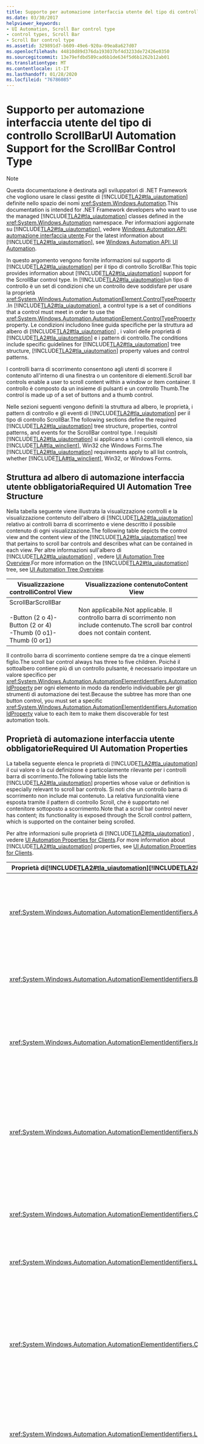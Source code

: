 ```yaml
---
title: Supporto per automazione interfaccia utente del tipo di controllo ScrollBar
ms.date: 03/30/2017
helpviewer_keywords:
- UI Automation, Scroll Bar control type
- control types, Scroll Bar
- Scroll Bar control type
ms.assetid: 329891d7-b609-49e6-920a-09ea8a627d07
ms.openlocfilehash: 44810d89d376da193037bf4d3233de72426e0350
ms.sourcegitcommit: 13e79efdbd589cad6b1de634f5d6b1262b12ab01
ms.translationtype: MT
ms.contentlocale: it-IT
ms.lasthandoff: 01/28/2020
ms.locfileid: "76786085"
---
```

# <a name="ui-automation-support-for-the-scrollbar-control-type"></a><span data-ttu-id="31af1-102">Supporto per automazione interfaccia utente del tipo di controllo ScrollBar</span><span class="sxs-lookup"><span data-stu-id="31af1-102">UI Automation Support for the ScrollBar Control Type</span></span>
> [!NOTE]
> <span data-ttu-id="31af1-103">Questa documentazione è destinata agli sviluppatori di .NET Framework che vogliono usare le classi gestite di [!INCLUDE[TLA2#tla_uiautomation](../../../includes/tla2sharptla-uiautomation-md.md)] definite nello spazio dei nomi <xref:System.Windows.Automation>.</span><span class="sxs-lookup"><span data-stu-id="31af1-103">This documentation is intended for .NET Framework developers who want to use the managed [!INCLUDE[TLA2#tla_uiautomation](../../../includes/tla2sharptla-uiautomation-md.md)] classes defined in the <xref:System.Windows.Automation> namespace.</span></span> <span data-ttu-id="31af1-104">Per informazioni aggiornate su [!INCLUDE[TLA2#tla_uiautomation](../../../includes/tla2sharptla-uiautomation-md.md)], vedere [Windows Automation API: automazione interfaccia utente](/windows/win32/winauto/entry-uiauto-win32).</span><span class="sxs-lookup"><span data-stu-id="31af1-104">For the latest information about [!INCLUDE[TLA2#tla_uiautomation](../../../includes/tla2sharptla-uiautomation-md.md)], see [Windows Automation API: UI Automation](/windows/win32/winauto/entry-uiauto-win32).</span></span>  
  
 <span data-ttu-id="31af1-105">In questo argomento vengono fornite informazioni sul supporto di [!INCLUDE[TLA2#tla_uiautomation](../../../includes/tla2sharptla-uiautomation-md.md)] per il tipo di controllo ScrollBar.</span><span class="sxs-lookup"><span data-stu-id="31af1-105">This topic provides information about [!INCLUDE[TLA2#tla_uiautomation](../../../includes/tla2sharptla-uiautomation-md.md)] support for the ScrollBar control type.</span></span> <span data-ttu-id="31af1-106">In [!INCLUDE[TLA2#tla_uiautomation](../../../includes/tla2sharptla-uiautomation-md.md)]un tipo di controllo è un set di condizioni che un controllo deve soddisfare per usare la proprietà <xref:System.Windows.Automation.AutomationElement.ControlTypeProperty> .</span><span class="sxs-lookup"><span data-stu-id="31af1-106">In [!INCLUDE[TLA2#tla_uiautomation](../../../includes/tla2sharptla-uiautomation-md.md)], a control type is a set of conditions that a control must meet in order to use the <xref:System.Windows.Automation.AutomationElement.ControlTypeProperty> property.</span></span> <span data-ttu-id="31af1-107">Le condizioni includono linee guida specifiche per la struttura ad albero di [!INCLUDE[TLA2#tla_uiautomation](../../../includes/tla2sharptla-uiautomation-md.md)] , i valori delle proprietà di [!INCLUDE[TLA2#tla_uiautomation](../../../includes/tla2sharptla-uiautomation-md.md)] e i pattern di controllo.</span><span class="sxs-lookup"><span data-stu-id="31af1-107">The conditions include specific guidelines for [!INCLUDE[TLA2#tla_uiautomation](../../../includes/tla2sharptla-uiautomation-md.md)] tree structure, [!INCLUDE[TLA2#tla_uiautomation](../../../includes/tla2sharptla-uiautomation-md.md)] property values and control patterns.</span></span>  
  
 <span data-ttu-id="31af1-108">I controlli barra di scorrimento consentono agli utenti di scorrere il contenuto all'interno di una finestra o un contenitore di elementi.</span><span class="sxs-lookup"><span data-stu-id="31af1-108">Scroll bar controls enable a user to scroll content within a window or item container.</span></span> <span data-ttu-id="31af1-109">Il controllo è composto da un insieme di pulsanti e un controllo Thumb.</span><span class="sxs-lookup"><span data-stu-id="31af1-109">The control is made up of a set of buttons and a thumb control.</span></span>  
  
 <span data-ttu-id="31af1-110">Nelle sezioni seguenti vengono definiti la struttura ad albero, le proprietà, i pattern di controllo e gli eventi di [!INCLUDE[TLA2#tla_uiautomation](../../../includes/tla2sharptla-uiautomation-md.md)] per il tipo di controllo ScrollBar.</span><span class="sxs-lookup"><span data-stu-id="31af1-110">The following sections define the required [!INCLUDE[TLA2#tla_uiautomation](../../../includes/tla2sharptla-uiautomation-md.md)] tree structure, properties, control patterns, and events for the ScrollBar control type.</span></span> <span data-ttu-id="31af1-111">I requisiti [!INCLUDE[TLA2#tla_uiautomation](../../../includes/tla2sharptla-uiautomation-md.md)] si applicano a tutti i controlli elenco, sia [!INCLUDE[TLA#tla_winclient](../../../includes/tlasharptla-winclient-md.md)], Win32 che Windows Forms.</span><span class="sxs-lookup"><span data-stu-id="31af1-111">The [!INCLUDE[TLA2#tla_uiautomation](../../../includes/tla2sharptla-uiautomation-md.md)] requirements apply to all list controls, whether [!INCLUDE[TLA#tla_winclient](../../../includes/tlasharptla-winclient-md.md)], Win32, or Windows Forms.</span></span>  
  
<a name="Required_UI_Automation_Tree_Structure"></a>   
## <a name="required-ui-automation-tree-structure"></a><span data-ttu-id="31af1-112">Struttura ad albero di automazione interfaccia utente obbligatoria</span><span class="sxs-lookup"><span data-stu-id="31af1-112">Required UI Automation Tree Structure</span></span>  
 <span data-ttu-id="31af1-113">Nella tabella seguente viene illustrata la visualizzazione controlli e la visualizzazione contenuto dell'albero di [!INCLUDE[TLA2#tla_uiautomation](../../../includes/tla2sharptla-uiautomation-md.md)] relativo ai controlli barra di scorrimento e viene descritto il possibile contenuto di ogni visualizzazione.</span><span class="sxs-lookup"><span data-stu-id="31af1-113">The following table depicts the control view and the content view of the [!INCLUDE[TLA2#tla_uiautomation](../../../includes/tla2sharptla-uiautomation-md.md)] tree that pertains to scroll bar controls and describes what can be contained in each view.</span></span> <span data-ttu-id="31af1-114">Per altre informazioni sull'albero di [!INCLUDE[TLA2#tla_uiautomation](../../../includes/tla2sharptla-uiautomation-md.md)] , vedere [UI Automation Tree Overview](ui-automation-tree-overview.md).</span><span class="sxs-lookup"><span data-stu-id="31af1-114">For more information on the [!INCLUDE[TLA2#tla_uiautomation](../../../includes/tla2sharptla-uiautomation-md.md)] tree, see [UI Automation Tree Overview](ui-automation-tree-overview.md).</span></span>  
  
|<span data-ttu-id="31af1-115">Visualizzazione controlli</span><span class="sxs-lookup"><span data-stu-id="31af1-115">Control View</span></span>|<span data-ttu-id="31af1-116">Visualizzazione contenuto</span><span class="sxs-lookup"><span data-stu-id="31af1-116">Content View</span></span>|  
|------------------|------------------|  
|<span data-ttu-id="31af1-117">ScrollBar</span><span class="sxs-lookup"><span data-stu-id="31af1-117">ScrollBar</span></span><br /><br /> <span data-ttu-id="31af1-118">-Button (2 o 4)</span><span class="sxs-lookup"><span data-stu-id="31af1-118">-   Button (2 or 4)</span></span><br /><span data-ttu-id="31af1-119">-Thumb (0 o1)</span><span class="sxs-lookup"><span data-stu-id="31af1-119">-   Thumb (0 or1)</span></span>|<span data-ttu-id="31af1-120">Non applicabile.</span><span class="sxs-lookup"><span data-stu-id="31af1-120">Not applicable.</span></span> <span data-ttu-id="31af1-121">Il controllo barra di scorrimento non include contenuto.</span><span class="sxs-lookup"><span data-stu-id="31af1-121">The scroll bar control does not contain content.</span></span>|  
  
 <span data-ttu-id="31af1-122">Il controllo barra di scorrimento contiene sempre da tre a cinque elementi figlio.</span><span class="sxs-lookup"><span data-stu-id="31af1-122">The scroll bar control always has three to five children.</span></span> <span data-ttu-id="31af1-123">Poiché il sottoalbero contiene più di un controllo pulsante, è necessario impostare un valore specifico per <xref:System.Windows.Automation.AutomationElementIdentifiers.AutomationIdProperty> per ogni elemento in modo da renderlo individuabile per gli strumenti di automazione dei test.</span><span class="sxs-lookup"><span data-stu-id="31af1-123">Because the subtree has more than one button control, you must set a specific <xref:System.Windows.Automation.AutomationElementIdentifiers.AutomationIdProperty> value to each item to make them discoverable for test automation tools.</span></span>  
  
<a name="Required_UI_Automation_Properties"></a>   
## <a name="required-ui-automation-properties"></a><span data-ttu-id="31af1-124">Proprietà di automazione interfaccia utente obbligatorie</span><span class="sxs-lookup"><span data-stu-id="31af1-124">Required UI Automation Properties</span></span>  
 <span data-ttu-id="31af1-125">La tabella seguente elenca le proprietà di [!INCLUDE[TLA2#tla_uiautomation](../../../includes/tla2sharptla-uiautomation-md.md)] il cui valore o la cui definizione è particolarmente rilevante per i controlli barra di scorrimento.</span><span class="sxs-lookup"><span data-stu-id="31af1-125">The following table lists the [!INCLUDE[TLA2#tla_uiautomation](../../../includes/tla2sharptla-uiautomation-md.md)] properties whose value or definition is especially relevant to scroll bar controls.</span></span> <span data-ttu-id="31af1-126">Si noti che un controllo barra di scorrimento non include mai contenuto. La relativa funzionalità viene esposta tramite il pattern di controllo Scroll, che è supportato nel contenitore sottoposto a scorrimento.</span><span class="sxs-lookup"><span data-stu-id="31af1-126">Note that a scroll bar control never has content; its functionality is exposed through the Scroll control pattern, which is supported on the container being scrolled.</span></span>  
  
 <span data-ttu-id="31af1-127">Per altre informazioni sulle proprietà di [!INCLUDE[TLA2#tla_uiautomation](../../../includes/tla2sharptla-uiautomation-md.md)] , vedere [UI Automation Properties for Clients](ui-automation-properties-for-clients.md).</span><span class="sxs-lookup"><span data-stu-id="31af1-127">For more information about [!INCLUDE[TLA2#tla_uiautomation](../../../includes/tla2sharptla-uiautomation-md.md)] properties, see [UI Automation Properties for Clients](ui-automation-properties-for-clients.md).</span></span>  
  
|<span data-ttu-id="31af1-128">Proprietà di[!INCLUDE[TLA2#tla_uiautomation](../../../includes/tla2sharptla-uiautomation-md.md)]</span><span class="sxs-lookup"><span data-stu-id="31af1-128">[!INCLUDE[TLA2#tla_uiautomation](../../../includes/tla2sharptla-uiautomation-md.md)] Property</span></span>|<span data-ttu-id="31af1-129">Valore</span><span class="sxs-lookup"><span data-stu-id="31af1-129">Value</span></span>|<span data-ttu-id="31af1-130">Note</span><span class="sxs-lookup"><span data-stu-id="31af1-130">Notes</span></span>|  
|------------------------------------------------------------------------------------|-----------|-----------|  
|<xref:System.Windows.Automation.AutomationElementIdentifiers.AutomationIdProperty>|<span data-ttu-id="31af1-131">Vedere le note.</span><span class="sxs-lookup"><span data-stu-id="31af1-131">See notes.</span></span>|<span data-ttu-id="31af1-132">Il valore di questa proprietà deve essere univoco in tutti i controlli in un'applicazione.</span><span class="sxs-lookup"><span data-stu-id="31af1-132">The value of this property needs to be unique across all controls in an application.</span></span>|  
|<xref:System.Windows.Automation.AutomationElementIdentifiers.BoundingRectangleProperty>|<span data-ttu-id="31af1-133">Vedere le note.</span><span class="sxs-lookup"><span data-stu-id="31af1-133">See notes.</span></span>|<span data-ttu-id="31af1-134">Il rettangolo più esterno che contiene l'intero controllo.</span><span class="sxs-lookup"><span data-stu-id="31af1-134">The outermost rectangle that contains the whole control.</span></span>|  
|<xref:System.Windows.Automation.AutomationElementIdentifiers.IsKeyboardFocusableProperty>|<span data-ttu-id="31af1-135">Vedere le note.</span><span class="sxs-lookup"><span data-stu-id="31af1-135">See notes.</span></span>|<span data-ttu-id="31af1-136">Se il controllo può ricevere lo stato attivo, deve supportare questa proprietà.</span><span class="sxs-lookup"><span data-stu-id="31af1-136">If the control can receive keyboard focus, it must support this property.</span></span>|  
|<xref:System.Windows.Automation.AutomationElementIdentifiers.NameProperty>|`Null`|<span data-ttu-id="31af1-137">Il controllo barra di scorrimento non include elementi di contenuto e pertanto non è necessario impostare `NameProperty` .</span><span class="sxs-lookup"><span data-stu-id="31af1-137">The scroll bar control does not have content elements and the `NameProperty` is not required to be set.</span></span>|  
|<xref:System.Windows.Automation.AutomationElementIdentifiers.ClickablePointProperty>|<span data-ttu-id="31af1-138">Non un numero.</span><span class="sxs-lookup"><span data-stu-id="31af1-138">Not a number.</span></span>|<span data-ttu-id="31af1-139">Il controllo barra di scorrimento non dispone di punti selezionabili.</span><span class="sxs-lookup"><span data-stu-id="31af1-139">The scroll bar control does not have clickable points.</span></span>|  
|<xref:System.Windows.Automation.AutomationElementIdentifiers.LabeledByProperty>|`Null`|<span data-ttu-id="31af1-140">Le barre di scorrimento non hanno etichette.</span><span class="sxs-lookup"><span data-stu-id="31af1-140">Scroll bars do not have labels.</span></span>|  
|<xref:System.Windows.Automation.AutomationElementIdentifiers.ControlTypeProperty>|<span data-ttu-id="31af1-141">ScrollBar</span><span class="sxs-lookup"><span data-stu-id="31af1-141">ScrollBar</span></span>|<span data-ttu-id="31af1-142">Questo valore è uguale per tutti i framework.</span><span class="sxs-lookup"><span data-stu-id="31af1-142">This value is the same for all frameworks.</span></span> <span data-ttu-id="31af1-143">Le barre di scorrimento con funzione di dispositivo di scorrimento devono usare il tipo di controllo Slider.</span><span class="sxs-lookup"><span data-stu-id="31af1-143">Scroll bars that function as sliders must use the Slider control type.</span></span>|  
|<xref:System.Windows.Automation.AutomationElementIdentifiers.LocalizedControlTypeProperty>|<span data-ttu-id="31af1-144">"scroll bar"</span><span class="sxs-lookup"><span data-stu-id="31af1-144">"scroll bar"</span></span>|<span data-ttu-id="31af1-145">Stringa localizzata corrispondente al tipo di controllo Button.</span><span class="sxs-lookup"><span data-stu-id="31af1-145">Localized string that corresponds to the Button control type.</span></span>|  
|<xref:System.Windows.Automation.AutomationElementIdentifiers.IsContentElementProperty>|<span data-ttu-id="31af1-146">Falso</span><span class="sxs-lookup"><span data-stu-id="31af1-146">False</span></span>|<span data-ttu-id="31af1-147">Il controllo barra di scorrimento non è mai un elemento di contenuto.</span><span class="sxs-lookup"><span data-stu-id="31af1-147">The scroll bar control is never a content element.</span></span> <span data-ttu-id="31af1-148">Se la barra di scorrimento è un controllo autonomo, deve essere conforme al tipo di controllo Slider e restituire `ControlType.Slider` per la proprietà `ControlType` .</span><span class="sxs-lookup"><span data-stu-id="31af1-148">If the scroll bar is a standalone control, then it must fulfill the Slider control type and return `ControlType.Slider` for the `ControlType` property.</span></span>|  
|<xref:System.Windows.Automation.AutomationElementIdentifiers.IsControlElementProperty>|<span data-ttu-id="31af1-149">True</span><span class="sxs-lookup"><span data-stu-id="31af1-149">True</span></span>|<span data-ttu-id="31af1-150">La barra di scorrimento deve sempre essere un controllo.</span><span class="sxs-lookup"><span data-stu-id="31af1-150">The scroll bar must always be a control.</span></span>|  
|<xref:System.Windows.Automation.AutomationElementIdentifiers.OrientationProperty>|<span data-ttu-id="31af1-151">True</span><span class="sxs-lookup"><span data-stu-id="31af1-151">True</span></span>|<span data-ttu-id="31af1-152">Il controllo barra di scorrimento deve sempre esporre il relativo orientamento orizzontale o verticale.</span><span class="sxs-lookup"><span data-stu-id="31af1-152">The scroll bar control must always expose its horizontal or vertical orientation.</span></span>|  
  
<a name="Required_UI_Automation_Control_Patterns"></a>   
## <a name="required-ui-automation-control-patterns"></a><span data-ttu-id="31af1-153">Pattern di controllo obbligatori per l'automazione interfaccia utente</span><span class="sxs-lookup"><span data-stu-id="31af1-153">Required UI Automation Control Patterns</span></span>  
 <span data-ttu-id="31af1-154">La tabella seguente elenca i pattern di controllo per l' [!INCLUDE[TLA2#tla_uiautomation](../../../includes/tla2sharptla-uiautomation-md.md)] che devono essere supportati dai controlli barra di scorrimento.</span><span class="sxs-lookup"><span data-stu-id="31af1-154">The following table lists the [!INCLUDE[TLA2#tla_uiautomation](../../../includes/tla2sharptla-uiautomation-md.md)] control patterns required to be supported by scroll bar controls.</span></span> <span data-ttu-id="31af1-155">Per altre informazioni sui pattern di controllo, vedere [UI Automation Control Patterns Overview](ui-automation-control-patterns-overview.md).</span><span class="sxs-lookup"><span data-stu-id="31af1-155">For more information on control patterns, see [UI Automation Control Patterns Overview](ui-automation-control-patterns-overview.md).</span></span> <span data-ttu-id="31af1-156">Si noti che quando una barra di scorrimento viene usata come controllo solo per la manipolazione del mouse, non supporta pattern di controllo.</span><span class="sxs-lookup"><span data-stu-id="31af1-156">Note that when a scroll bar is used as a control for mouse manipulation only, it does not support control patterns.</span></span> <span data-ttu-id="31af1-157">Se viene usata come controllo dispositivo di scorrimento all'interno di un'applicazione, è necessario assegnare il tipo di controllo Slider.</span><span class="sxs-lookup"><span data-stu-id="31af1-157">If it is used as a slider control within an application, it must be given the Slider control type.</span></span>  
  
|<span data-ttu-id="31af1-158">Pattern di controllo</span><span class="sxs-lookup"><span data-stu-id="31af1-158">Control Pattern</span></span>|<span data-ttu-id="31af1-159">Supporto</span><span class="sxs-lookup"><span data-stu-id="31af1-159">Support</span></span>|<span data-ttu-id="31af1-160">Note</span><span class="sxs-lookup"><span data-stu-id="31af1-160">Notes</span></span>|  
|---------------------|-------------|-----------|  
|<xref:System.Windows.Automation.Provider.IScrollProvider>|<span data-ttu-id="31af1-161">Mai</span><span class="sxs-lookup"><span data-stu-id="31af1-161">Never</span></span>|<span data-ttu-id="31af1-162">Il pattern di controllo Scroll non è mai supportato direttamente nella barra di scorrimento.</span><span class="sxs-lookup"><span data-stu-id="31af1-162">The Scroll control pattern is never directly supported on the scroll bar.</span></span>|  
|<xref:System.Windows.Automation.Provider.IRangeValueProvider>|<span data-ttu-id="31af1-163">A seconda dei casi</span><span class="sxs-lookup"><span data-stu-id="31af1-163">Depends</span></span>|<span data-ttu-id="31af1-164">Il supporto di questa funzionalità è obbligatorio solo se il pattern di controllo Scroll non è supportato nel contenitore che include la barra di scorrimento.</span><span class="sxs-lookup"><span data-stu-id="31af1-164">This functionality is required to be supported only if the Scroll control pattern is not supported on the container that has the scroll bar.</span></span>|  
  
<a name="Required_UI_Automation_Events"></a>   
## <a name="required-ui-automation-events"></a><span data-ttu-id="31af1-165">Eventi di automazione interfaccia utente obbligatori</span><span class="sxs-lookup"><span data-stu-id="31af1-165">Required UI Automation Events</span></span>  
 <span data-ttu-id="31af1-166">La tabella seguente elenca gli eventi dell' [!INCLUDE[TLA2#tla_uiautomation](../../../includes/tla2sharptla-uiautomation-md.md)] che devono essere supportati da tutti i controlli barra di scorrimento.</span><span class="sxs-lookup"><span data-stu-id="31af1-166">The following table lists the [!INCLUDE[TLA2#tla_uiautomation](../../../includes/tla2sharptla-uiautomation-md.md)] events required to be supported by all scroll bar controls.</span></span> <span data-ttu-id="31af1-167">Per altre informazioni sugli eventi, vedere [UI Automation Events Overview](ui-automation-events-overview.md).</span><span class="sxs-lookup"><span data-stu-id="31af1-167">For more information on events, see [UI Automation Events Overview](ui-automation-events-overview.md).</span></span>  
  
|<span data-ttu-id="31af1-168">o[!INCLUDE[TLA2#tla_uiautomation](../../../includes/tla2sharptla-uiautomation-md.md)]</span><span class="sxs-lookup"><span data-stu-id="31af1-168">[!INCLUDE[TLA2#tla_uiautomation](../../../includes/tla2sharptla-uiautomation-md.md)] Event</span></span>|<span data-ttu-id="31af1-169">Supporto/valore</span><span class="sxs-lookup"><span data-stu-id="31af1-169">Support/Value</span></span>|<span data-ttu-id="31af1-170">Note</span><span class="sxs-lookup"><span data-stu-id="31af1-170">Notes</span></span>|  
|---------------------------------------------------------------------------------|--------------------|-----------|  
|<span data-ttu-id="31af1-171">Evento di modifica della proprietà<xref:System.Windows.Automation.AutomationElementIdentifiers.BoundingRectangleProperty> .</span><span class="sxs-lookup"><span data-stu-id="31af1-171"><xref:System.Windows.Automation.AutomationElementIdentifiers.BoundingRectangleProperty> property-changed event.</span></span>|<span data-ttu-id="31af1-172">Richiesto</span><span class="sxs-lookup"><span data-stu-id="31af1-172">Required</span></span>|<span data-ttu-id="31af1-173">nessuna</span><span class="sxs-lookup"><span data-stu-id="31af1-173">None</span></span>|  
|<span data-ttu-id="31af1-174">Evento di modifica della proprietà<xref:System.Windows.Automation.AutomationElementIdentifiers.IsOffscreenProperty> .</span><span class="sxs-lookup"><span data-stu-id="31af1-174"><xref:System.Windows.Automation.AutomationElementIdentifiers.IsOffscreenProperty> property-changed event.</span></span>|<span data-ttu-id="31af1-175">Richiesto</span><span class="sxs-lookup"><span data-stu-id="31af1-175">Required</span></span>|<span data-ttu-id="31af1-176">nessuna</span><span class="sxs-lookup"><span data-stu-id="31af1-176">None</span></span>|  
|<span data-ttu-id="31af1-177">Evento di modifica della proprietà<xref:System.Windows.Automation.AutomationElementIdentifiers.IsEnabledProperty> .</span><span class="sxs-lookup"><span data-stu-id="31af1-177"><xref:System.Windows.Automation.AutomationElementIdentifiers.IsEnabledProperty> property-changed event.</span></span>|<span data-ttu-id="31af1-178">Richiesto</span><span class="sxs-lookup"><span data-stu-id="31af1-178">Required</span></span>|<span data-ttu-id="31af1-179">nessuna</span><span class="sxs-lookup"><span data-stu-id="31af1-179">None</span></span>|  
|<span data-ttu-id="31af1-180">Evento di modifica della proprietà<xref:System.Windows.Automation.ScrollPatternIdentifiers.HorizontallyScrollableProperty> .</span><span class="sxs-lookup"><span data-stu-id="31af1-180"><xref:System.Windows.Automation.ScrollPatternIdentifiers.HorizontallyScrollableProperty> property-changed event.</span></span>|<span data-ttu-id="31af1-181">Mai</span><span class="sxs-lookup"><span data-stu-id="31af1-181">Never</span></span>|<span data-ttu-id="31af1-182">nessuna</span><span class="sxs-lookup"><span data-stu-id="31af1-182">None</span></span>|  
|<span data-ttu-id="31af1-183">Evento di modifica della proprietà<xref:System.Windows.Automation.ScrollPatternIdentifiers.HorizontalScrollPercentProperty> .</span><span class="sxs-lookup"><span data-stu-id="31af1-183"><xref:System.Windows.Automation.ScrollPatternIdentifiers.HorizontalScrollPercentProperty> property-changed event.</span></span>|<span data-ttu-id="31af1-184">Mai</span><span class="sxs-lookup"><span data-stu-id="31af1-184">Never</span></span>|<span data-ttu-id="31af1-185">nessuna</span><span class="sxs-lookup"><span data-stu-id="31af1-185">None</span></span>|  
|<span data-ttu-id="31af1-186">Evento di modifica della proprietà<xref:System.Windows.Automation.ScrollPatternIdentifiers.HorizontalViewSizeProperty> .</span><span class="sxs-lookup"><span data-stu-id="31af1-186"><xref:System.Windows.Automation.ScrollPatternIdentifiers.HorizontalViewSizeProperty> property-changed event.</span></span>|<span data-ttu-id="31af1-187">Mai</span><span class="sxs-lookup"><span data-stu-id="31af1-187">Never</span></span>|<span data-ttu-id="31af1-188">nessuna</span><span class="sxs-lookup"><span data-stu-id="31af1-188">None</span></span>|  
|<span data-ttu-id="31af1-189">Evento di modifica della proprietà<xref:System.Windows.Automation.ScrollPatternIdentifiers.VerticalScrollPercentProperty> .</span><span class="sxs-lookup"><span data-stu-id="31af1-189"><xref:System.Windows.Automation.ScrollPatternIdentifiers.VerticalScrollPercentProperty> property-changed event.</span></span>|<span data-ttu-id="31af1-190">Mai</span><span class="sxs-lookup"><span data-stu-id="31af1-190">Never</span></span>|<span data-ttu-id="31af1-191">nessuna</span><span class="sxs-lookup"><span data-stu-id="31af1-191">None</span></span>|  
|<span data-ttu-id="31af1-192">Evento di modifica della proprietà<xref:System.Windows.Automation.ScrollPatternIdentifiers.VerticallyScrollableProperty> .</span><span class="sxs-lookup"><span data-stu-id="31af1-192"><xref:System.Windows.Automation.ScrollPatternIdentifiers.VerticallyScrollableProperty> property-changed event.</span></span>|<span data-ttu-id="31af1-193">Mai</span><span class="sxs-lookup"><span data-stu-id="31af1-193">Never</span></span>|<span data-ttu-id="31af1-194">nessuna</span><span class="sxs-lookup"><span data-stu-id="31af1-194">None</span></span>|  
|<span data-ttu-id="31af1-195">Evento di modifica della proprietà<xref:System.Windows.Automation.ScrollPatternIdentifiers.VerticalViewSizeProperty> .</span><span class="sxs-lookup"><span data-stu-id="31af1-195"><xref:System.Windows.Automation.ScrollPatternIdentifiers.VerticalViewSizeProperty> property-changed event.</span></span>|<span data-ttu-id="31af1-196">Mai</span><span class="sxs-lookup"><span data-stu-id="31af1-196">Never</span></span>|<span data-ttu-id="31af1-197">nessuna</span><span class="sxs-lookup"><span data-stu-id="31af1-197">None</span></span>|  
|<span data-ttu-id="31af1-198">Evento di modifica della proprietà<xref:System.Windows.Automation.RangeValuePatternIdentifiers.ValueProperty> .</span><span class="sxs-lookup"><span data-stu-id="31af1-198"><xref:System.Windows.Automation.RangeValuePatternIdentifiers.ValueProperty> property-changed event.</span></span>|<span data-ttu-id="31af1-199">A seconda dei casi</span><span class="sxs-lookup"><span data-stu-id="31af1-199">Depends</span></span>|<span data-ttu-id="31af1-200">nessuna</span><span class="sxs-lookup"><span data-stu-id="31af1-200">None</span></span>|  
|<xref:System.Windows.Automation.AutomationElementIdentifiers.AutomationFocusChangedEvent>|<span data-ttu-id="31af1-201">Richiesto</span><span class="sxs-lookup"><span data-stu-id="31af1-201">Required</span></span>|<span data-ttu-id="31af1-202">nessuna</span><span class="sxs-lookup"><span data-stu-id="31af1-202">None</span></span>|  
|<xref:System.Windows.Automation.AutomationElementIdentifiers.StructureChangedEvent>|<span data-ttu-id="31af1-203">Richiesto</span><span class="sxs-lookup"><span data-stu-id="31af1-203">Required</span></span>|<span data-ttu-id="31af1-204">nessuna</span><span class="sxs-lookup"><span data-stu-id="31af1-204">None</span></span>|  
  
## <a name="see-also"></a><span data-ttu-id="31af1-205">Vedere anche</span><span class="sxs-lookup"><span data-stu-id="31af1-205">See also</span></span>

- <xref:System.Windows.Automation.ControlType.ScrollBar>
- [<span data-ttu-id="31af1-206">Panoramica dei tipi di controllo per l'automazione interfaccia utente</span><span class="sxs-lookup"><span data-stu-id="31af1-206">UI Automation Control Types Overview</span></span>](ui-automation-control-types-overview.md)
- [<span data-ttu-id="31af1-207">Panoramica di automazione interfaccia utente</span><span class="sxs-lookup"><span data-stu-id="31af1-207">UI Automation Overview</span></span>](ui-automation-overview.md)
